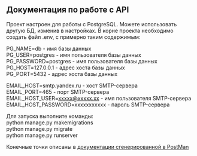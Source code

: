 ## Документация по работе с API

Проект настроен для работы с PostgreSQL. Можете использовать другую БД, изменив в настройках.
В корне проекта необходимо создать файл .env, с примерно таким содержимым:

PG_NAME=db - имя базы данных  
PG_USER=postgres - имя пользователя базы данных  
PG_PASSWORD=postgres - имя пользователя базы данных  
PG_HOST=127.0.0.1 - адрес хоста базы данных  
PG_PORT=5432 - адрес хоста базы данных  

EMAIL_HOST=smtp.yandex.ru - хост SMTP-сервера  
EMAIL_PORT=465 - порт SMTP-сервера  
EMAIL_HOST_USER=xxxxx@xxxxx.xx - имя пользователя SMTP-сервера  
EMAIL_HOST_PASSWORD=xxxxxxxxxxx - пароль SMTP-сервера  

Для запуска выполните команды:  
python manage.py makemigrations  
python manage.py migrate  
python manage.py runserver

Конечные точки описаны в [документации сгенерированной в PostMan](https://documenter.getpostman.com/view/39161558/2sAY55adNw)

